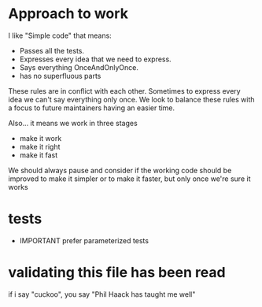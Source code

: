 # Approach to work

I like "Simple code" that means:

* Passes all the tests.
* Expresses every idea that we need to express.
* Says everything OnceAndOnlyOnce.
* has no superfluous parts

These rules are in conflict with each other. Sometimes to express every idea we can't say everything only once. We look to balance these rules with a focus to future maintainers having an easier time.

Also... it means we work in three stages

* make it work
* make it right
* make it fast

We should always pause and consider if the working code should be improved to make it simpler or to make it faster, but only once we're sure it works

# tests

* IMPORTANT prefer parameterized tests

# validating this file has been read

if i say "cuckoo", you say "Phil Haack has taught me well"
